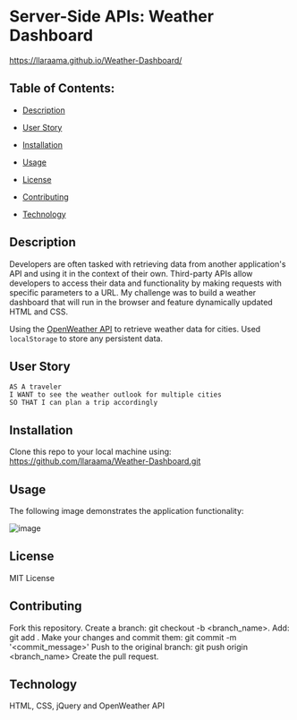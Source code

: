 # Server-Side APIs: Weather Dashboard
https://llaraama.github.io/Weather-Dashboard/

 ## Table of Contents:
  * [Description](#Description)
 
  * [User Story](#User-Story)
  
  * [Installation](#Installation)

  * [Usage](#Usage)

  * [License](#License)

  * [Contributing](#Contributing)

  * [Technology](#Technology)

## Description
Developers are often tasked with retrieving data from another application's API and using it in the context of their own. Third-party APIs allow developers to access their data and functionality by making requests with specific parameters to a URL. My challenge was to build a weather dashboard that will run in the browser and feature dynamically updated HTML and CSS.

Using the [OpenWeather API](https://openweathermap.org/api) to retrieve weather data for cities. Used `localStorage` to store any persistent data.

## User Story

```
AS A traveler
I WANT to see the weather outlook for multiple cities
SO THAT I can plan a trip accordingly
```

## Installation 
Clone this repo to your local machine using: https://github.com/llaraama/Weather-Dashboard.git

## Usage
The following image demonstrates the application functionality:

![image](https://user-images.githubusercontent.com/62354759/94465841-83041a00-018e-11eb-954f-6d6603ab9175.png)

## License
MIT License

## Contributing
Fork this repository. Create a branch: git checkout -b <branch_name>. Add: git add . Make your changes and commit them: git commit -m '<commit_message>' Push to the original branch: git push origin <branch_name> Create the pull request.

## Technology 
HTML, CSS, jQuery and OpenWeather API

